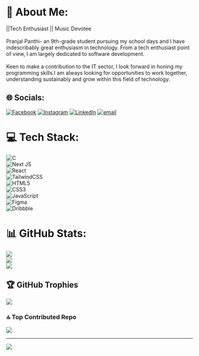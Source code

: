 # 💫 About Me:
||Tech Enthusiast || Music Devotee<br><br>Pranjal Panthi- an 9th-grade student pursuing my school days and I have indescribably great enthusiasm in technology. From a tech enthusiast point of view, I am largely dedicated to software development.<br><br>Keen to make a contribution to the IT sector, I look forward in honing my programming skills.I am always looking for opportunities to work together, understanding sustainably and grow within this field of technology.


## 🌐 Socials:
[![Facebook](https://img.shields.io/badge/Facebook-%231877F2.svg?logo=Facebook&logoColor=white)](https://facebook.com/pranja7l) [![Instagram](https://img.shields.io/badge/Instagram-%23E4405F.svg?logo=Instagram&logoColor=white)](https://instagram.com/lx_pranja7l) [![LinkedIn](https://img.shields.io/badge/LinkedIn-%230077B5.svg?logo=linkedin&logoColor=white)](https://linkedin.com/in/pranja7l) [![email](https://img.shields.io/badge/Email-D14836?logo=gmail&logoColor=white)](mailto:devpranjalpanthi707@gmail.com) 

# 💻 Tech Stack:
![C](https://img.shields.io/badge/c-%2300599C.svg?style=for-the-badge&logo=c&logoColor=white)  
![Next JS](https://img.shields.io/badge/Next-black?style=for-the-badge&logo=next.js&logoColor=white)  
![React](https://img.shields.io/badge/react-%2320232a.svg?style=for-the-badge&logo=react&logoColor=%2361DAFB)  
![TailwindCSS](https://img.shields.io/badge/tailwindcss-%2338B2AC.svg?style=for-the-badge&logo=tailwind-css&logoColor=white)  
![HTML5](https://img.shields.io/badge/html5-%23E34F26.svg?style=for-the-badge&logo=html5&logoColor=white)  
![CSS3](https://img.shields.io/badge/css3-%231572B6.svg?style=for-the-badge&logo=css3&logoColor=white)  
![JavaScript](https://img.shields.io/badge/javascript-%23323330.svg?style=for-the-badge&logo=javascript&logoColor=%23F7DF1E)  
![Figma](https://img.shields.io/badge/figma-%23F24E1E.svg?style=for-the-badge&logo=figma&logoColor=white)  
![Dribbble](https://img.shields.io/badge/Dribbble-EA4C89?style=for-the-badge&logo=dribbble&logoColor=white)
# 📊 GitHub Stats:
![](https://github-readme-stats.vercel.app/api?username=ghPranja7l&theme=dark&hide_border=false&include_all_commits=false&count_private=false)<br/>
![](https://github-readme-streak-stats.herokuapp.com/?user=ghPranja7l&theme=dark&hide_border=false)<br/>
![](https://github-readme-stats.vercel.app/api/top-langs/?username=ghPranja7l&theme=dark&hide_border=false&include_all_commits=false&count_private=false&layout=compact)

## 🏆 GitHub Trophies
![](https://github-profile-trophy.vercel.app/?username=ghPranja7l&theme=onedark&no-frame=true&no-bg=false&margin-w=4)

### 🔝 Top Contributed Repo
![](https://github-contributor-stats.vercel.app/api?username=ghPranja7l&limit=5&theme=dark&combine_all_yearly_contributions=true)

---
[![](https://visitcount.itsvg.in/api?id=ghPranja7l&icon=0&color=12)](https://visitcount.itsvg.in)

<!-- Proudly created with GPRM ( https://gprm.itsvg.in ) -->
